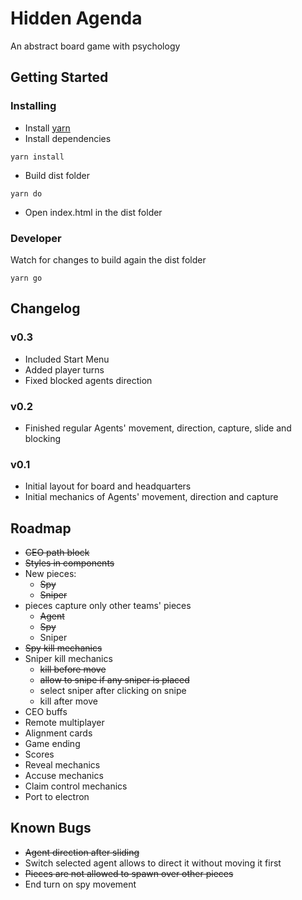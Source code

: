 # Hidden Agenda
An abstract board game with psychology

## Getting Started

### Installing
* Install [yarn](https://yarnpkg.com/en/docs/install)
* Install dependencies
```
yarn install
```
* Build dist folder
```
yarn do
```
* Open index.html in the dist folder

### Developer
Watch for changes to build again the dist folder
```
yarn go
```

## Changelog
### v0.3
* Included Start Menu
* Added player turns
* Fixed blocked agents direction

### v0.2
* Finished regular Agents' movement, direction, capture, slide and blocking

### v0.1
* Initial layout for board and headquarters
* Initial mechanics of Agents' movement, direction and capture

## Roadmap
* ~~CEO path block~~
* ~~Styles in components~~
* New pieces:
  * ~~Spy~~
  * ~~Sniper~~
* pieces capture only other teams' pieces
  * ~~Agent~~
  * ~~Spy~~
  * Sniper
* ~~Spy kill mechanics~~
* Sniper kill mechanics
  * ~~kill before move~~
  * ~~allow to snipe if any sniper is placed~~
  * select sniper after clicking on snipe
  * kill after move
* CEO buffs
* Remote multiplayer
* Alignment cards
* Game ending
* Scores
* Reveal mechanics
* Accuse mechanics
* Claim control mechanics
* Port to electron

## Known Bugs
* ~~Agent direction after sliding~~
* Switch selected agent allows to direct it without moving it first
* ~~Pieces are not allowed to spawn over other pieces~~
* End turn on spy movement
